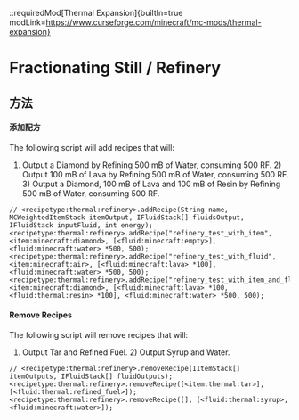 ::requiredMod[Thermal Expansion]{builtIn=true modLink=https://www.curseforge.com/minecraft/mc-mods/thermal-expansion}

# Fractionating Still / Refinery

## 方法

#### 添加配方

The following script will add recipes that will:

1) Output a Diamond by Refining 500 mB of Water, consuming 500 RF. 2) Output 100 mB of Lava by Refining 500 mB of Water, consuming 500 RF. 3) Output a Diamond, 100 mB of Lava and 100 mB of Resin by Refining 500 mB of Water, consuming 500 RF.

```zenscript
// <recipetype:thermal:refinery>.addRecipe(String name, MCWeightedItemStack itemOutput, IFluidStack[] fluidsOutput, IFluidStack inputFluid, int energy);
<recipetype:thermal:refinery>.addRecipe("refinery_test_with_item", <item:minecraft:diamond>, [<fluid:minecraft:empty>], <fluid:minecraft:water> *500, 500);
<recipetype:thermal:refinery>.addRecipe("refinery_test_with_fluid", <item:minecraft:air>, [<fluid:minecraft:lava> *100], <fluid:minecraft:water> *500, 500);
<recipetype:thermal:refinery>.addRecipe("refinery_test_with_item_and_fluid", <item:minecraft:diamond>, [<fluid:minecraft:lava> *100, <fluid:thermal:resin> *100], <fluid:minecraft:water> *500, 500);
```

#### Remove Recipes

The following script will remove recipes that will:

1) Output Tar and Refined Fuel. 2) Output Syrup and Water.

```zenscript
// <recipetype:thermal:refinery>.removeRecipe(IItemStack[] itemOutputs, IFluidStack[] fluidOutputs);
<recipetype:thermal:refinery>.removeRecipe([<item:thermal:tar>], [<fluid:thermal:refined_fuel>]);
<recipetype:thermal:refinery>.removeRecipe([], [<fluid:thermal:syrup>, <fluid:minecraft:water>]);
```
